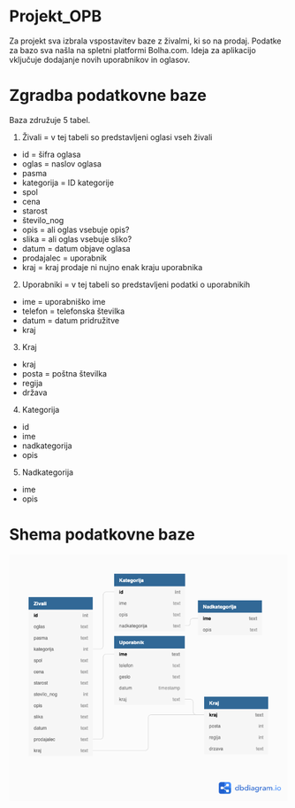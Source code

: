 # Projekt_OPB

Za projekt sva izbrala vspostavitev baze z živalmi, ki so na prodaj. Podatke za bazo sva našla na spletni platformi Bolha.com.
Ideja za aplikacijo vključuje dodajanje novih uporabnikov in oglasov.

# Zgradba podatkovne baze

Baza združuje 5 tabel.

1. Živali = v tej tabeli so predstavljeni oglasi vseh živali

- id = šifra oglasa
- oglas = naslov oglasa
- pasma
- kategorija = ID kategorije
- spol
- cena
- starost
- število_nog
- opis = ali oglas vsebuje opis?
- slika = ali oglas vsebuje sliko?
- datum = datum objave oglasa
- prodajalec = uporabnik
- kraj = kraj prodaje ni nujno enak kraju uporabnika

2. Uporabniki = v tej tabeli so predstavljeni podatki o uporabnikih

- ime = uporabniško ime
- telefon = telefonska številka
- datum = datum pridružitve
- kraj

3. Kraj

- kraj
- posta = poštna številka
- regija
- država

4. Kategorija

- id
- ime
- nadkategorija
- opis

5. Nadkategorija

- ime
- opis

# Shema podatkovne baze

![Shema podatkovne baze](/Shema.png)
